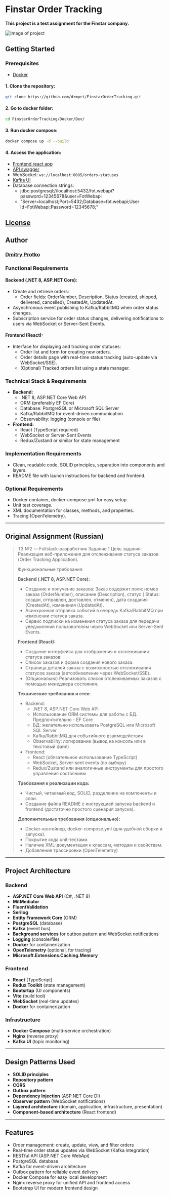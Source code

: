 # Finstar Order Tracking

**This project is a test assignment for the Finstar company.**

![Image of project](assets/projimg.png)

## Getting Started

### Prerequisites

- [Docker](https://www.docker.com)

#### 1. Clone the repository:

```sh
git clone https://github.com/dzmprt/FinstarOrderTracking.git
```

#### 2. Go to docker folder:

```sh
cd FinstarOrderTracking/Docker/Dev/
```

#### 3. Run docker compose:

```sh
docker compose up -d --build
```

#### 4. Access the application:

- [Frontend react app](http://localhost)
- [API swagger](http://localhost/swagger)
- WebSocket: `ws://localhost:8085/orders-statuses`
- [Kafka UI](http://localhost:9085)
- Database connection strings:
  - jdbc:postgresql://localhost:5432/fot.webapi?password=12345678&user=FotWebapi
  - "Server=localhost;Port=5432;Database=fot.webapi;User Id=FotWebapi;Password=12345678;"

## [License](./LICENSE)

## Author

### [Dmitry Protko](https://github.com/dzmprt)

### Functional Requirements

#### Backend (.NET 8, ASP.NET Core):

- Create and retrieve orders:
    - Order fields: OrderNumber, Description, Status (created, shipped, delivered, cancelled), CreatedAt, UpdatedAt.
- Asynchronous event publishing to Kafka/RabbitMQ when order status changes.
- Subscription service for order status changes, delivering notifications to users via WebSocket or Server-Sent Events.

#### Frontend (React):

- Interface for displaying and tracking order statuses:
    - Order list and form for creating new orders.
    - Order details page with real-time status tracking (auto-update via WebSocket/SSE).
    - (Optional) Tracked orders list using a state manager.

### Technical Stack & Requirements

- **Backend:**
    - .NET 8, ASP.NET Core Web API
    - ORM (preferably EF Core)
    - Database: PostgreSQL or Microsoft SQL Server
    - Kafka/RabbitMQ for event-driven communication
    - Observability: logging (console or file)
- **Frontend:**
    - React (TypeScript required)
    - WebSocket or Server-Sent Events
    - Redux/Zustand or similar for state management

### Implementation Requirements

- Clean, readable code, SOLID principles, separation into components and layers.
- README file with launch instructions for backend and frontend.

### Optional Requirements

- Docker container, docker-compose.yml for easy setup.
- Unit test coverage.
- XML documentation for classes, methods, and properties.
- Tracing (OpenTelemetry).

---

## Original Assignment (Russian)

> ТЗ №2 — Fullstack-разработчик
> Задание 1
> Цель задания:
> Реализация веб-приложения для отслеживания статуса заказов (Order Tracking Application).
>
> Функциональные требования:
>
> **Backend (.NET 8, ASP.NET Core):**
> - Создание и получение заказов: Заказ содержит поля: номер заказа (OrderNumber), описание (Description), статус (
    Status: создан, отправлен, доставлен, отменен), дата создания (CreatedAt), изменения (UpdatedAt).
> - Асинхронная отправка событий в очередь Kafka/RabbitMQ при изменении статуса заказа.
> - Сервис подписки на изменения статуса заказа для передачи уведомлений пользователям через WebSocket или Server-Sent
    Events.
>
> **Frontend (React):**
>   - Создание интерфейса для отображения и отслеживания статуса заказов:
>   - Список заказов и форма создания нового заказа.
>   - Страница деталей заказа с возможностью отслеживания статусов заказа (автообновление через WebSocket/SSE).
>   - (Опционально) Реализовать список отслеживаемых заказов с помощью менеджера состояния.
>
> **Технические требования и стек:**
>   - Backend:
>     - .NET 8, ASP.NET Core Web API
>     - Использование ORM системы для работы с БД. Предпочтительно - EF Core
>     - БД: желательно использовать PostgreSQL или Microsoft SQL Server
>     - Kafka/RabbitMQ для событийного взаимодействия
>     - Observability: логирование (вывод на консоль или в текстовый файл)
>   - Frontend:
>     - React (обязательное использование TypeScript)
>     - WebSocket, Server-sent events (по выбору)
>     - Redux/Zustand или аналогичные инструменты для простого управления состоянием
>
>  **Требования к реализации кода:**
>   - Чистый, читаемый код, SOLID, разделение на компоненты и слои.
>   - Создание файла README с инструкцией запуска backend и frontend (достаточно простого сценария запуска).
>
> **Дополнительные требования (опционально):**
>   - Docker-контейнер, docker-compose.yml (для удобной сборки и запуска).
>   - Покрытие кода unit-тестами.
>   - Наличие XML-документация к классам, методам и свойствам.
>   - Добавление трассировки (OpenTelemetry)

---

## Project Architecture

### Backend

- **ASP.NET Core Web API** (C#, .NET 8)
- **MitMediator**
- **FluentValidation**
- **Serilog**
- **Entity Framework Core** (ORM)
- **PostgreSQL** (database)
- **Kafka** (event bus)
- **Background services** for outbox pattern and WebSocket notifications
- **Logging** (console/file)
- **Docker** for containerization
- **OpenTelemetry** (optional, for tracing)
- **Microsoft.Extensions.Caching.Memory**

### Frontend

- **React** (TypeScript)
- **Redux Toolkit** (state management)
- **Bootsrtap** (UI components)
- **Vite** (build tool)
- **WebSocket** (real-time updates)
- **Docker** for containerization

### Infrastructure

- **Docker Compose** (multi-service orchestration)
- **Nginx** (reverse proxy)
- **Kafka UI** (topic monitoring)

---

## Design Patterns Used

- **SOLID principles**
- **Repository pattern**
- **CQRS**
- **Outbox pattern**
- **Dependency Injection** (ASP.NET Core DI)
- **Observer pattern** (WebSocket notifications)
- **Layered architecture** (domain, application, infrastructure, presentation)
- **Component-based architecture** (React frontend)

---

## Features

- Order management: create, update, view, and filter orders
- Real-time order status updates via WebSocket (Kafka integration)
- RESTful API (ASP.NET Core WebApi)
- PostgreSQL database
- Kafka for event-driven architecture
- Outbox pattern for reliable event delivery
- Docker Compose for easy local development
- Nginx reverse proxy for unified API and frontend access
- Bootstrap UI for modern frontend design



